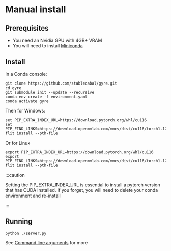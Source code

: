 # Manual install 

## Prerequisites

- You need an Nvidia GPU with 4GB+ VRAM
- You will need to install [Miniconda](https://docs.conda.io/en/latest/miniconda.html)

## Install

In a Conda console:

```
git clone https://github.com/stablecabal/gyre.git
cd gyre
git submodule init --update --recursive
conda env create -f environment.yaml
conda activate gyre
```

Then for Windows:

```
set PIP_EXTRA_INDEX_URL=https://download.pytorch.org/whl/cu116 
set PIP_FIND_LINKS=https://download.openmmlab.com/mmcv/dist/cu116/torch1.12/index.html
flit install --pth-file
```

Or for Linux

```
export PIP_EXTRA_INDEX_URL=https://download.pytorch.org/whl/cu116
export PIP_FIND_LINKS=https://download.openmmlab.com/mmcv/dist/cu116/torch1.12/index.html
flit install --pth-file
```

:::caution

Setting the PIP_EXTRA_INDEX_URL is essential to install a pytorch version
that has CUDA installed. If you forget, you will need to delete your
conda environment and re-install

:::

## Running

```
python ./server.py
```

See [Command line arguments](/server/docs/cli-arguments) for more

